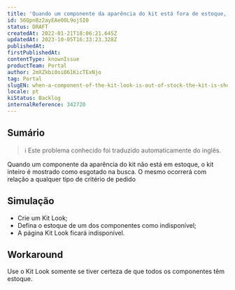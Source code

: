 ```yaml
---
title: 'Quando um componente da aparência do kit está fora de estoque, o kit é mostrado como esgotado na busca'
id: 56QpnBz2ayEAe00L9ojSI0
status: DRAFT
createdAt: 2022-01-21T18:06:21.645Z
updatedAt: 2023-10-05T16:33:23.328Z
publishedAt: 
firstPublishedAt: 
contentType: knownIssue
productTeam: Portal
author: 2mXZkbi0oi061KicTExNjo
tag: Portal
slugEN: when-a-component-of-the-kit-look-is-out-of-stock-the-kit-is-shown-as-sold-out-on-searching
locale: pt
kiStatus: Backlog
internalReference: 342720
---
```


## Sumário

>ℹ️ Este problema conhecido foi traduzido automaticamente do inglês.


Quando um componente da aparência do kit não está em estoque, o kit inteiro é mostrado como esgotado na busca.
O mesmo ocorrerá com relação a qualquer tipo de critério de pedido

## Simulação


- Crie um Kit Look;
- Defina o estoque de um dos componentes como indisponível;
- A página Kit Look ficará indisponível.


## Workaround


Use o Kit Look somente se tiver certeza de que todos os componentes têm estoque.

